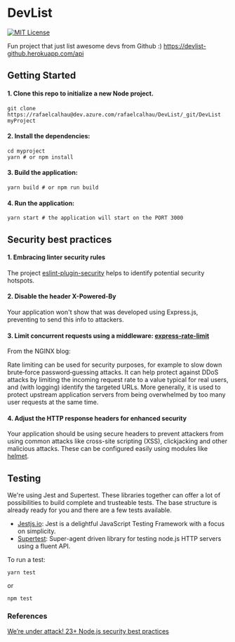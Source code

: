 # DevList

[![MIT License](https://img.shields.io/npm/l/express.svg?maxAge=2592000)](LICENSE)

Fun project that just list awesome devs from Github :)
https://devlist-github.herokuapp.com/api

## Getting Started

#### 1. Clone this repo to initialize a new Node project.

    git clone https://rafaelcalhau@dev.azure.com/rafaelcalhau/DevList/_git/DevList myProject

#### 2. Install the dependencies:

    cd myproject
    yarn # or npm install

#### 3. Build the application:

    yarn build # or npm run build

#### 4. Run the application:

    yarn start # the application will start on the PORT 3000

## Security best practices

#### 1. Embracing linter security rules
The project [eslint-plugin-security](https://github.com/nodesecurity/eslint-plugin-security) helps to identify potential security hotspots.

#### 2. Disable the header X-Powered-By
Your application won't show that was developed using Express.js, preventing to send this info to attackers.

#### 3. Limit concurrent requests using a middleware: [express-rate-limit](https://www.npmjs.com/package/express-rate-limit)
From the NGINX blog:

Rate limiting can be used for security purposes, for example to slow down brute‑force password‑guessing attacks. It can help protect against DDoS attacks by limiting the incoming request rate to a value typical for real users, and (with logging) identify the targeted URLs. More generally, it is used to protect upstream application servers from being overwhelmed by too many user requests at the same time.

#### 4. Adjust the HTTP response headers for enhanced security
Your application should be using secure headers to prevent attackers from using common attacks like cross-site scripting (XSS), clickjacking and other malicious attacks. These can be configured easily using modules like [helmet](https://helmetjs.github.io/).

## Testing

We're using Jest and Supertest. These libraries together can offer a lot of possibilities to build complete and trusteable tests. The base structure is already ready for you and there are a few tests available.

- [Jestjs.io](https://jestjs.io/): Jest is a delightful JavaScript Testing Framework with a focus on simplicity.
- [Supertest](https://github.com/visionmedia/supertest): Super-agent driven library for testing node.js HTTP servers using a fluent API.

To run a test:

    yarn test

or

    npm test

### References
[We’re under attack! 23+ Node.js security best practices](https://medium.com/@nodepractices/were-under-attack-23-node-js-security-best-practices-e33c146cb87d)

